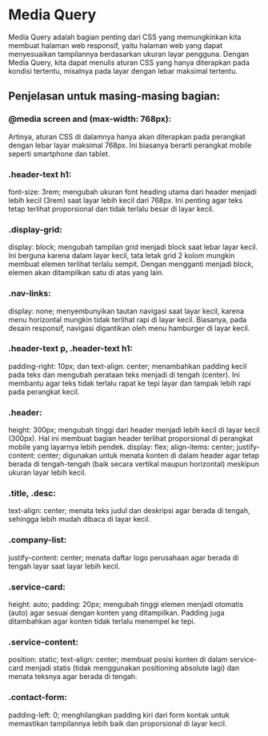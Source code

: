 # Media Query
Media Query adalah bagian penting dari CSS yang memungkinkan kita membuat halaman web responsif, yaitu halaman web yang dapat menyesuaikan tampilannya berdasarkan ukuran layar pengguna. Dengan Media Query, kita dapat menulis aturan CSS yang hanya diterapkan pada kondisi tertentu, misalnya pada layar dengan lebar maksimal tertentu.

## Penjelasan untuk masing-masing bagian:

### @media screen and (max-width: 768px):
Artinya, aturan CSS di dalamnya hanya akan diterapkan pada perangkat dengan lebar layar maksimal 768px. Ini biasanya berarti perangkat mobile seperti smartphone dan tablet.

### .header-text h1:
font-size: 3rem; mengubah ukuran font heading utama dari header menjadi lebih kecil (3rem) saat layar lebih kecil dari 768px. Ini penting agar teks tetap terlihat proporsional dan tidak terlalu besar di layar kecil.

### .display-grid:

display: block; mengubah tampilan grid menjadi block saat lebar layar kecil. Ini berguna karena dalam layar kecil, tata letak grid 2 kolom mungkin membuat elemen terlihat terlalu sempit. Dengan mengganti menjadi block, elemen akan ditampilkan satu di atas yang lain.

### .nav-links:

display: none; menyembunyikan tautan navigasi saat layar kecil, karena menu horizontal mungkin tidak terlihat rapi di layar kecil. Biasanya, pada desain responsif, navigasi digantikan oleh menu hamburger di layar kecil.

### .header-text p, .header-text h1:

padding-right: 10px; dan text-align: center; menambahkan padding kecil pada teks dan mengubah perataan teks menjadi di tengah (center). Ini membantu agar teks tidak terlalu rapat ke tepi layar dan tampak lebih rapi pada perangkat kecil.

### .header:

height: 300px; mengubah tinggi dari header menjadi lebih kecil di layar kecil (300px). Hal ini membuat bagian header terlihat proporsional di perangkat mobile yang layarnya lebih pendek.
display: flex; align-items: center; justify-content: center; digunakan untuk menata konten di dalam header agar tetap berada di tengah-tengah (baik secara vertikal maupun horizontal) meskipun ukuran layar lebih kecil.

### .title, .desc:

text-align: center; menata teks judul dan deskripsi agar berada di tengah, sehingga lebih mudah dibaca di layar kecil.

### .company-list:

justify-content: center; menata daftar logo perusahaan agar berada di tengah layar saat layar lebih kecil.

### .service-card:

height: auto; padding: 20px; mengubah tinggi elemen menjadi otomatis (auto) agar sesuai dengan konten yang ditampilkan. Padding juga ditambahkan agar konten tidak terlalu menempel ke tepi.

### .service-content:

position: static; text-align: center; membuat posisi konten di dalam service-card menjadi statis (tidak menggunakan positioning absolute lagi) dan menata teksnya agar berada di tengah.

### .contact-form:

padding-left: 0; menghilangkan padding kiri dari form kontak untuk memastikan tampilannya lebih baik dan proporsional di layar kecil.
